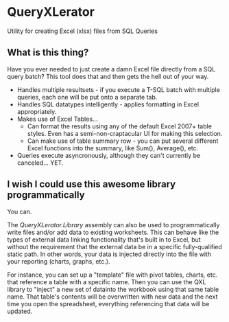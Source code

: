 # QueryXLerator
Utility for creating Excel (xlsx) files from SQL Queries

## What is this thing?
Have you ever needed to just create a damn Excel file directly from a SQL query batch? This tool does that and then 
gets the hell out of your way.

* Handles multiple resultsets - if you execute a T-SQL batch with multiple queries, each one will be put onto a separate tab.
* Handles SQL datatypes intelligently - applies formatting in Excel appropriately.
* Makes use of Excel Tables...
  * Can format the results using any of the default Excel 2007+ table styles. Even has a semi-non-craptacular UI for making this selection.
  * Can make use of table summary row - you can put several different Excel functions into the summary, like Sum(), Average(), etc.
* Queries execute asyncronously, although they can't currently be canceled... YET.

## I wish I could use this awesome library programmatically
You can.

The _QueryXLerator.Library_ assembly can also be used to programmatically write files and/or add data to existing worksheets. This 
can behave like the types of external data linking functionality that's built in to Excel, but without the requirement that the 
external data be in a specific fully-qualified static path. In other words, your data is injected directly into the file with 
your reporting (charts, graphs, etc.).

For instance, you can set up a "template" file with pivot tables, charts, etc. that reference a table with a specific name. 
Then you can use the QXL library to "inject" a new set of datainto the workbook using that same table name. That table's contents
will be overwritten with new data and the next time you open the spreadsheet, everything referencing that data will be updated.
